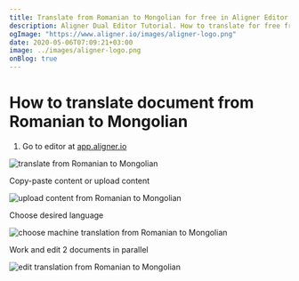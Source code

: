 ```yaml
---
title: Translate from Romanian to Mongolian for free in Aligner Editor
description: Aligner Dual Editor Tutorial. How to translate for free from Romanian to Mongolian. Aligner is multilingual document management platform. 
ogImage: "https://www.aligner.io/images/aligner-logo.png"
date: 2020-05-06T07:09:21+03:00
image: ../images/aligner-logo.png
onBlog: true
---
```


# How to translate document from Romanian to Mongolian

1. Go to editor at [app.aligner.io](https://app.aligner.io "Aligner App web page")

![translate from Romanian to Mongolian](../aligner-blank-editor.png "translate from Romanian to Mongolian")

Copy-paste content or upload content

![upload content from Romanian to Mongolian](../aligner-uploaded-document.png "upload content from Romanian to Mongolian")

Choose desired language

![choose machine translation from Romanian to Mongolian](../aligner-language-dropdown.png "choose machine translation from Romanian to Mongolian")

Work and edit 2 documents in parallel

![edit translation from Romanian to Mongolian](../aligner-double-sitded-editor.png "edit translation from Romanian to Mongolian")

